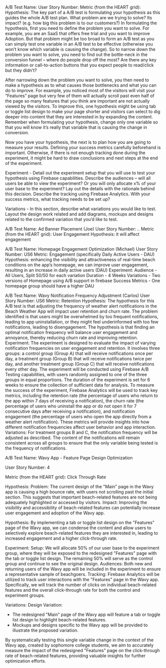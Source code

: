 A/B Test Name:
User Story Number:
Metric (from the HEART grid):
Hypothesis: The key part of a A/B test is formulating your hypothesis as this guides the whole A/B test plan. What problem are we trying to solve? Its impact? (e.g. how big this problem is to our customers?) In formulating the hypothesis, first you need to define the problem you want to solve. For example, you are an SaaS that offers free trial and you want to improve Adoption. But that problem might be too broad to form an A/B test as you can simply test one variable in an A/B test to be effective (otherwise you won’t know which variable is causing the change). So to narrow down the problem you want to solve, you need to find out the bottle-neck in the conversion funnel – where do people drop off the most? Are there any key information or call-to-action buttons that you expect people to read/click but they didn’t? 

After narrowing down the problem you want to solve, you then need to make a hypothesis as to what causes those bottlenecks and what you can do to improve. For example, you noticed most of the visitors will visit your “Features” page but very few of them will actually scroll past even half of the page so many features that you think are important are not actually viewed by the visitors. To improve this, one hypothesis might be using tab or toggle list design to make your page shorter and visitors can select to dig deeper into content that they are interested in by expanding the content. Remember when formulating your hypothesis, change only one variable so that you will know it’s really that variable that is causing the change in conversion.

Now you have your hypothesis, the next is to plan how you are going to measure your results. Defining your success metrics carefully beforehand is important. Otherwise, if there is not enough tracking done during the experiment, it might be hard to draw conclusions and next steps at the end of the experiment.

Experiment - Detail out the experiment setup that you will use to test your hypothesis using Firebase capabilities. Describe the audiences – will all users be able to view the experiment? Or you will only allocate x% of your user base to the experiment? Lay out the details with the rationale behind this decision. Describe the tracking using Firebase Analytics. With your success metrics, what tracking needs to be set up? 

Variations - In this section, describe what variations you would like to test. Layout the design work related and add diagrams, mockups and designs related to the confirmed variation that you’d like to test.

A/B Test Name: Ad Banner Placement (Joe)
User Story Number: ..
Metric (from the HEART grid): User Engagement
Hypothesis: it will affect engagement 

A/B Test Name: Homepage Engagement Optimization (Michael)
User Story Number: US6
Metric: Engagement (specifically Daily Active Users - DAU)
Hypothesis: enhancing the visibility and attractiveness of real-time beach conditions on the app’s homepage, we can improve user engagement, resulting in an increase in daily active users (DAU)
Experiment:
  Audience - All Users, Split 50/50 for each variation
  Duration - 4 Weeks
  Variations - Two versions of Homepage using A/B support in firebase
  Success Metrics - One homepage group should have a higher DAU

A/B Test Name: Wavy Notification Frequency Adjustment (Carlos)
User Story Number: US6
Metric: Retention
Hypothesis: The hypothesis for this A/B test is that adjusting the frequency of weather alert notifications in the Beach Weather App will impact user retention and churn rate. The problem identified is that users might be overwhelmed by too frequent notifications, leading to app uninstallation, or they might feel underinformed with too few notifications, leading to disengagement. The hypothesis is that finding an optimal notification frequency will balance user engagement and annoyance, thereby reducing churn rate and improving retention.
Experiment: The experiment is designed to evaluate the impact of varying notification frequencies on user engagement and retention. It involves three groups: a control group (Group A) that will receive notifications once per day, a treatment group (Group B) that will receive notifications twice per day, and another treatment group (Group C) that will receive notifications every other day. The experiment will be conducted using Firebase A/B Testing capabilities, with users randomly assigned to one of the three groups in equal proportions. The duration of the experiment is set for 6 weeks to ensure the collection of sufficient data for analysis. To measure the success of the experiment, Firebase Analytics will be used to track key metrics, including the retention rate (the percentage of users who return to the app within 7 days of receiving a notification), the churn rate (the percentage of users who uninstall the app or do not open it for 7 consecutive days after receiving a notification), and notification engagement (the percentage of users who open the app directly from a weather alert notification). These metrics will provide insights into how different notification frequencies affect user behavior and app interaction.
Variations: For treatment groups B and C, the notification frequency will be adjusted as described. The content of the notifications will remain consistent across all groups to ensure that the only variable being tested is the frequency of notifications.


A/B Test Name: Wavy App - Feature Page Design Optimization

User Story Number: 4

Metric (from the HEART grid): Click Through Rate

Hypothesis: 
Problem: The current design of the "Main" page in the Wavy app is causing a high bounce rate, with users not scrolling past the initial section. This suggests that important beach-related features are not being adequately highlighted or accessed by visitors.
Impact: Improving the visibility and accessibility of beach-related features can potentially increase user engagement and adoption of the Wavy app.

Hypothesis: By implementing a tab or toggle list design on the "Features" page of the Wavy app, we can condense the content and allow users to selectively explore beach-related features they are interested in, leading to increased engagement and a higher click-through rate.

Experiment:
Setup: We will allocate 50% of our user base to the experiment group, where they will be exposed to the redesigned "Features" page with the tab or toggle list design. The remaining 50% will serve as the control group and continue to see the original design.
Audiences: Both new and returning users of the Wavy app will be included in the experiment to ensure a representative sample of beachgoers.
Tracking: Firebase Analytics will be utilized to track user interactions with the "Features" page in the Wavy app. Specifically, we will track the number of clicks on individual beach-related features and the overall click-through rate for both the control and experiment groups.

Variations:
Design Variation: 
- The redesigned "Main" page of the Wavy app will feature a tab or toggle list design to highlight beach-related features.
- Mockups and designs specific to the Wavy app will be provided to illustrate the proposed variation.

By systematically testing this single variable change in the context of the Wavy app, created by sophomore college students, we aim to accurately measure the impact of the redesigned "Features" page on the click-through rate of beach-related features, providing valuable insights for further optimization efforts.
